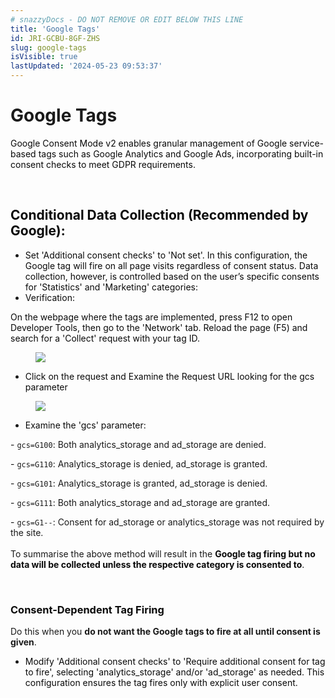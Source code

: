 ```yaml
---
# snazzyDocs - DO NOT REMOVE OR EDIT BELOW THIS LINE
title: 'Google Tags'
id: JRI-GCBU-8GF-ZHS
slug: google-tags
isVisible: true
lastUpdated: '2024-05-23 09:53:37'
---
```

# Google Tags

<span style="color:rgba(10,10,10,1);">Google Consent Mode v2 enables granular management of Google service-based tags such as Google Analytics and Google Ads, incorporating built-in consent checks to meet GDPR requirements.</span>

<br />

## <span style="color:rgba(10,10,10,1);">Conditional Data Collection (Recommended by Google):</span>

-   <span style="color:rgba(10,10,10,1);">Set 'Additional consent checks' to 'Not set'. In this configuration, the Google tag will fire on all page visits regardless of consent status. Data collection, however, is controlled based on the user’s specific consents for 'Statistics' and 'Marketing' categories:</span>
-   <span style="color:rgba(10,10,10,1);">Verification:</span>

<span style="color:rgba(10,10,10,1);">On the webpage where the tags are implemented, press F12 to open Developer Tools, then go to the 'Network' tab. Reload the page (F5) and search for a 'Collect' request with your tag ID.</span>

<figure><img src="https://app.snazzydocs.com/storage/users/hEfI2V55cVTdM5ty/docs/G2IomO8914MUXZZJ/images/FdRxLu2uMXUtNwr4NWPt.png"></figure>

-   <span style="color:rgba(10,10,10,1);">Click on the request and Examine the Request URL looking for the gcs parameter</span>

<figure><img src="https://app.snazzydocs.com/storage/users/hEfI2V55cVTdM5ty/docs/G2IomO8914MUXZZJ/images/ul0XQPou0ifTmKNCbj8z.png"></figure>

-   <span style="color:rgba(10,10,10,1);">Examine the 'gcs' parameter:</span>

<span style="color:rgba(10,10,10,1);">- </span> `gcs=G100`: Both analytics\_storage and ad\_storage are denied.

<span style="color:rgba(10,10,10,1);">- </span> `gcs=G110`: Analytics\_storage is denied, ad\_storage is granted.

<span style="color:rgba(10,10,10,1);">- </span> `gcs=G101`: Analytics\_storage is granted, ad\_storage is denied.

<span style="color:rgba(10,10,10,1);">- </span> `gcs=G111`: Both analytics\_storage and ad\_storage are granted.

<span style="color:rgba(10,10,10,1);">- </span> `gcs=G1--`: Consent for ad\_storage or analytics\_storage was not required by the site.<br />
<br />
To summarise the above method will result in the **<span style="color:rgba(10,10,10,1);">Google tag firing but no data will be collected unless the respective category is consented to</span>**<span style="color:rgba(10,10,10,1);">.</span>

<br />

### <span style="color:rgba(10,10,10,1);">Consent-Dependent Tag Firing</span>

<div class="sd-callout" data-callout-type="info">Do this when you <strong>do not want the Google tags to fire at all until consent is given</strong>.</div>

-   <span style="color:rgba(10,10,10,1);">Modify 'Additional consent checks' to 'Require additional consent for tag to fire', selecting 'analytics_storage' and/or 'ad_storage' as needed. This configuration ensures the tag fires only with explicit user consent.</span>

<br />